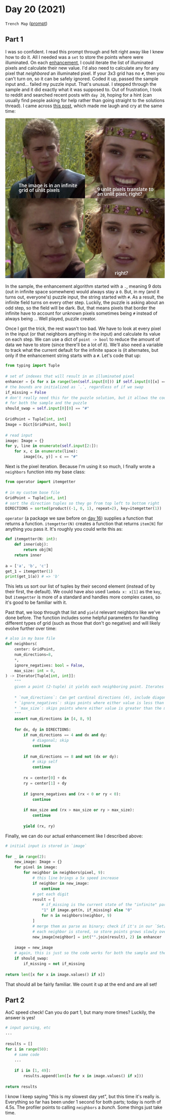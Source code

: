 # Day 20 (2021)

`Trench Map` ([prompt](https://adventofcode.com/2021/day/20))

## Part 1

I was so confident. I read this prompt through and felt right away like I knew how to do it. All I needed was a `set` to store the points where were illuminated. On each [enhancement](https://www.youtube.com/watch?v=3uoM5kfZIQ0), I could iterate the list of illuminated pixels and calculate their new value. I'd also need to calculate any for any pixel that _neighbored_ an illuminated pixel. If your 3x3 grid has no `#`, then you can't turn on, so it can be safely ignored. Coded it up, passed the sample input and... failed my puzzle input. That's unusual. I stepped through the sample and it did exactly what it was supposed to. Out of frustration, I took to reddit and searched recent posts with `day 20`, hoping for a hint (can usually find people asking for help rather than going straight to the solutions thread). I came across [this post](https://www.reddit.com/r/adventofcode/comments/rkpdlv/2021_day_20_me_right_now_reading_the_problem/), which made me laugh and cry at the same time:

![](images/meme.png)

In the sample, the enhancement algorithm started with a `.`, meaning 9 dots (out in infinite space somewhere) would always stay a `0`. But, in my (and it turns out, everyone's) puzzle input, the string started with `#`. As a result, the infinite field turns on every other step. Luckily, the puzzle is asking about an odd step, so the field will be dark. But, that means pixels that border the infinite have to account for unknown pixels sometimes being `#` instead of always being `.`. Well played, puzzle creator.

Once I got the trick, the rest wasn't too bad. We have to look at every pixel in the input (or that neighbors anything in the input) and calculate its value on each step. We can use a dict of `point -> bool` to reduce the amount of data we have to store (since there'll be a lot of it). We'll also need a variable to track what the current default for the infinite space is (it alternates, but only if the enhancement string starts with a `#`. Let's code that up:

```py
from typing import Tuple

# set of indexes that will result in an illuminated pixel
enhancer = {x for x in range(len(self.input[0])) if self.input[0][x] == "#"}
# the bounds are initialized as `.`, regardless of if we swap
if_missing = False
# don't really need this for the puzzle solution, but it allows the code to work
# for both the sample and the puzzle
should_swap = self.input[0][0] == "#"

GridPoint = Tuple[int, int]
Image = Dict[GridPoint, bool]

# read input
image: Image = {}
for y, line in enumerate(self.input[2:]):
    for x, c in enumerate(line):
        image[(x, y)] = c == "#"
```

Next is the pixel iteration. Because I'm using it so much, I finally wrote a `neighbors` function into my base class:

```py
from operator import itemgetter

# in my custom base file
GridPoint = Tuple[int, int]
# sort the direction tuples so they go from top left to bottom right
DIRECTIONS = sorted(product((-1, 0, 1), repeat=2), key=itemgetter(1))
```

`operator` (a package we saw before on [day 16](https://github.com/xavdid/advent-of-code/tree/main/solutions/2021/day_16)) supplies a function that returns a function. `itemgetter(N)` creates a function that returns `item[N]` for anything you pass it. It's roughly you could write this as:

```py
def itemgetter(N: int):
    def inner(obj):
        return obj[N]
    return inner

a = ['a', 'b', 'c']
get_1 = itemgetter(1)
print(get_1(a)) # => 'b'
```

This lets us sort our list of tuples by their second element (instead of by their first, the default). We could have also used `lambda x: x[1]` as the `key`, but `itemgetter` is more of a standard and handles more complex cases, so it's good to be familiar with it.

Past that, we loop through that list and `yield` relevant neighbors like we've done before. The function includes some helpful parameters for handling different types of grid (such as those that don't go negative) and will likely evolve further over time:

```py
# also in my base file
def neighbors(
    center: GridPoint,
    num_directions=8,
    *,
    ignore_negatives: bool = False,
    max_size: int = 0,
) -> Iterator[Tuple[int, int]]:
    """
    given a point (2-tuple) it yields each neighboring point. Iterates from top left to bottom right, skipping any points as described below:

    * `num_directions`: Can get cardinal directions (4), include diagonals (8), or include self (9)
    * `ignore_negatives`: skips points where either value is less than 0
    * `max_size`: skips points where either value is greater than the max grid size. Currently assumes a square grid
    """
    assert num_directions in [4, 8, 9]

    for dx, dy in DIRECTIONS:
        if num_directions == 4 and dx and dy:
            # diagonal; skip
            continue

        if num_directions == 8 and not (dx or dy):
            # skip self
            continue

        rx = center[0] + dx
        ry = center[1] + dy

        if ignore_negatives and (rx < 0 or ry < 0):
            continue

        if max_size and (rx > max_size or ry > max_size):
            continue

        yield (rx, ry)

```

Finally, we can do our actual enhancement like I described above:

```py
# initial input is stored in `image`

for _ in range(2):
    new_image: Image = {}
    for pixel in image:
        for neighbor in neighbors(pixel, 9):
            # this line brings a 5x speed increase
            if neighbor in new_image:
                continue
            # get each digit
            result = [
                # if_missing is the current state of the "infinite" part of the grid
                "1" if image.get(n, if_missing) else "0"
                for n in neighbors(neighbor, 9)
            ]
            # merge them as parse as binary; check if it's in our `Set[int]`
            # each neighbor is stored, so store points grows slowly over time
            new_image[neighbor] = int("".join(result), 2) in enhancer

    image = new_image
    # again, this is just so the code works for both the sample and the puzzle
    if should_swap:
        if_missing = not if_missing

return len([x for x in image.values() if x])
```

That should all be fairly familiar. We count it up at the end and are all set!

## Part 2

AoC speed check! Can you do part 1, but many more times? Luckily, the answer is yes!

```py
# input parsing, etc
...

results = []
for i in range(50):
    # same code
    ...

    if i in [1, 49]:
        results.append(len([x for x in image.values() if x]))

return results
```

I know I keep saying "this is my slowest day yet", but this time it's really is. Everything so far has been under 1 second for both parts; today is north of 4.5s. The profiler points to calling `neighbors` a _bunch_. Some things just take time.
